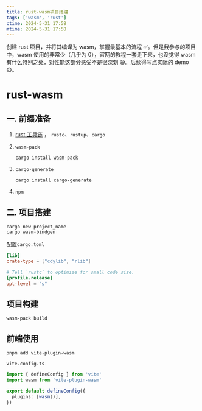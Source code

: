 ```yaml
---
title: rust-wasm项目搭建
tags: ['wasm', 'rust']
ctime: 2024-5-31 17:58
mtime: 2024-5-31 17:58
---
```


创建 rust 项目，并将其编译为 wasm，掌握最基本的流程 ✅。但是我参与的项目中，wasm 使用的非常少（几乎为 0），官网的教程一套走下来，也没觉得 wasm 有什么特别之处，对性能这部分感受不是很深刻 😅。后续得写点实际的 demo😋。

<!-- more -->

# rust-wasm

## 一. 前缀准备

1. [rust 工具链](https://www.rust-lang.org/tools/install) ， `rustc`、`rustup`、`cargo`

2. `wasm-pack`

   ```shell
   cargo install wasm-pack
   ```

3. `cargo-generate`

   ```
   cargo install cargo-generate
   ```

4. `npm`

## 二. 项目搭建

```
cargo new project_name
cargo wasm-bindgen
```

配置`cargo.toml`

```toml
[lib]
crate-type = ["cdylib", "rlib"]

# Tell `rustc` to optimize for small code size.
[profile.release]
opt-level = "s"
```

## 项目构建

```shell
wasm-pack build
```

## 前端使用

```shell
pnpm add vite-plugin-wasm
```

`vite.config.ts`

```typescript
import { defineConfig } from 'vite'
import wasm from 'vite-plugin-wasm'

export default defineConfig({
  plugins: [wasm()],
})
```
